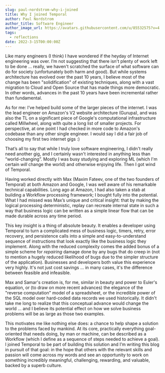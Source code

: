 ```yaml
---
slug: paul-nordstrom-why-i-joined
title: Why I joined Temporal
author: Paul Nordstrom
author_title: Software Engineer
author_image_url: https://avatars.githubusercontent.com/u/85532575?v=4
tags:
  - reflections
date: 2022-3-15T00:00:00Z
---
```


<!-- truncate -->

Like many engineers (I think) I have wondered if the heyday of Internet engineering was over.
I’m not suggesting that there isn't plenty of work left to be done ... really, we haven't scratched the surface of what software can do for society (unfortunately both harm and good).
But while systems architecture has evolved over the past 10 years, I believe most of the change has been "solidification" of existing techniques, along with a vast migration to Cloud and Open Source that has made things more democratic.
In other words, advances in the past 10 years have been incremental rather than fundamental.

As for me: I’ve helped build some of the larger pieces of the internet. I was the lead engineer on Amazon's V2 website architecture (Gurupa), and was also the TL on a significant piece of Google's computational infrastructure called Millwheel, along with quite a long list of smaller projects.
For perspective, at one point I had checked in more code to Amazon's codebase than any other single engineer.
I would say I did a fair job of choosing my first two internet gigs :)

That’s all to say that while I truly love software engineering, I didn't really need another gig, and I certainly wasn't interested in anything less than “world-changing”.
Mostly I was busy studying and exploring ML (which I'm certain *will* change the world) and otherwise enjoying life.
Then I got wind of Temporal.

Having worked directly with Max (Maxim Fateev, one of the two founders of Temporal) at both Amazon and Google, I was well aware of his remarkable technical capabilities.
Long ago at Amazon, I had also taken a stab at building a Workflow processing framework; I bought fully into  the potential.
What I had missed was Max’s unique and critical insight: that by making the logical processing deterministic, replay can recreate internal state in such a way that business logic can be written as a simple linear flow that can be made durable across any time period.

This key insight is a thing of absolute beauty.
It enables a developer using Temporal to turn a complicated mess of business logic, timers, retry, error recovery, and persistence calls into a simple and easy-to-understand sequence of instructions that look exactly like the business logic they implement.
Along with the reduced complexity comes the added bonus of a simple scheme for *repairing* damage done by any bugs that do creep in (not to mention a hugely reduced likelihood of bugs due to the simpler structure of the application).  Businesses and developers both value this experience very highly.
It's not just cost savings ... in many cases, it's the difference between feasible and infeasible.

Max and Samar's creation is, for me, similar in beauty and power to Euler's equation, or (to draw on more recent advances) the elegance of the "reverse computation" model of a spreadsheet, or the incredible power of the SQL model over hard-coded data records we used historically.
It didn't take me long to realize that this conceptual advance would change the world ... and I believe its potential effect on how we solve business problems will be as large as those two examples.

This motivates me like nothing else does: a chance to help shape a solution to the problems faced by mankind.
At its core, practically everything goal-oriented that needs doing, by man or machine, can be described as a Workflow (which I define as a sequence of steps needed to achieve a goal).
I joined Temporal to be part of building this solution and I’m writing this blog in pursuit of that goal: in the hope that others with the relevant skills and passion will come across my words and see an opportunity to work on something incredibly meaningful, challenging, rewarding, and valuable, backed by a superb culture.
